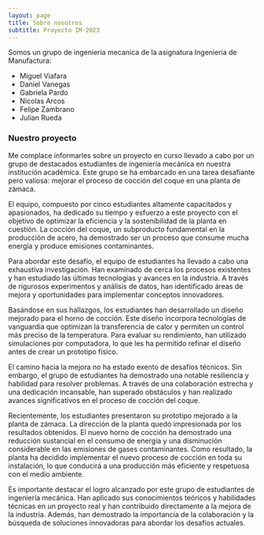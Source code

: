 ```yaml
---
layout: page
title: Sobre nosotros
subtitle: Proyecto IM-2023
---
```


Somos un grupo de ingenieria mecanica de la asignatura Ingenieria de Manufactura:

- Miguel Viafara
- Daniel Vanegas
- Gabriela Pardo
- Nicolas Arcos
- Felipe Zambrano
- Julian Rueda

### Nuestro proyecto


Me complace informarles sobre un proyecto en curso llevado a cabo por un grupo de destacados estudiantes de ingeniería mecánica en nuestra institución académica. Este grupo se ha embarcado en una tarea desafiante pero valiosa: mejorar el proceso de cocción del coque en una planta de zámaca.

El equipo, compuesto por cinco estudiantes altamente capacitados y apasionados, ha dedicado su tiempo y esfuerzo a este proyecto con el objetivo de optimizar la eficiencia y la sostenibilidad de la planta en cuestión. La cocción del coque, un subproducto fundamental en la producción de acero, ha demostrado ser un proceso que consume mucha energía y produce emisiones contaminantes.

Para abordar este desafío, el equipo de estudiantes ha llevado a cabo una exhaustiva investigación. Han examinado de cerca los procesos existentes y han estudiado las últimas tecnologías y avances en la industria. A través de rigurosos experimentos y análisis de datos, han identificado áreas de mejora y oportunidades para implementar conceptos innovadores.

Basándose en sus hallazgos, los estudiantes han desarrollado un diseño mejorado para el horno de cocción. Este diseño incorpora tecnologías de vanguardia que optimizan la transferencia de calor y permiten un control más preciso de la temperatura. Para evaluar su rendimiento, han utilizado simulaciones por computadora, lo que les ha permitido refinar el diseño antes de crear un prototipo físico.

El camino hacia la mejora no ha estado exento de desafíos técnicos. Sin embargo, el grupo de estudiantes ha demostrado una notable resiliencia y habilidad para resolver problemas. A través de una colaboración estrecha y una dedicación incansable, han superado obstáculos y han realizado avances significativos en el proceso de cocción del coque.

Recientemente, los estudiantes presentaron su prototipo mejorado a la planta de zámaca. La dirección de la planta quedó impresionada por los resultados obtenidos. El nuevo horno de cocción ha demostrado una reducción sustancial en el consumo de energía y una disminución considerable en las emisiones de gases contaminantes. Como resultado, la planta ha decidido implementar el nuevo proceso de cocción en toda su instalación, lo que conducirá a una producción más eficiente y respetuosa con el medio ambiente.

Es importante destacar el logro alcanzado por este grupo de estudiantes de ingeniería mecánica. Han aplicado sus conocimientos teóricos y habilidades técnicas en un proyecto real y han contribuido directamente a la mejora de la industria. Además, han demostrado la importancia de la colaboración y la búsqueda de soluciones innovadoras para abordar los desafíos actuales.
